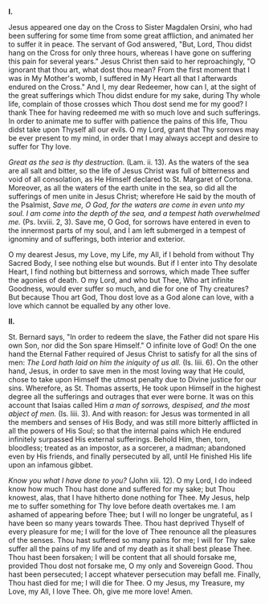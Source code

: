 
**I\.**

Jesus appeared one day on the Cross to Sister Magdalen Orsini, who had been suffering for some time from some great affliction, and animated her to suffer it in peace. The servant of God answered, \"But, Lord, Thou didst hang on the Cross for only three hours, whereas I have gone on suffering this pain for several years.\" Jesus Christ then said to her reproachingly, \"O ignorant that thou art, what dost thou mean? From the first moment that I was in My Mother\'s womb, I suffered in My Heart all that I afterwards endured on the Cross.\" And I, my dear Redeemer, how can I, at the sight of the great sufferings which Thou didst endure for my sake, during Thy whole life, complain of those crosses which Thou dost send me for my good? I thank Thee for having redeemed me with so much love and such sufferings. In order to animate me to suffer with patience the pains of this life, Thou didst take upon Thyself all our evils. O my Lord, grant that Thy sorrows may be ever present to my mind, in order that I may always accept and desire to suffer for Thy love.

*Great as the sea is thy destruction.* (Lam. ii. 13). As the waters of the sea are all salt and bitter, so the life of Jesus Christ was full of bitterness and void of all consolation, as He Himself declared to St. Margaret of Cortona. Moreover, as all the waters of the earth unite in the sea, so did all the sufferings of men unite in Jesus Christ; wherefore He said by the mouth of the Psalmist, *Save me, O God, for the waters are come in even unto my soul. I am come into the depth of the sea, and a tempest hath overwhelmed me.* (Ps. lxviii. 2, 3). Save me, O God, for sorrows have entered in even to the innermost parts of my soul, and I am left submerged in a tempest of ignominy and of sufferings, both interior and exterior.

O my dearest Jesus, my Love, my Life, my All, if I behold from without Thy Sacred Body, I see nothing else but wounds. But if I enter into Thy desolate Heart, I find nothing but bitterness and sorrows, which made Thee suffer the agonies of death. O my Lord, and who but Thee, Who art infinite Goodness, would ever suffer so much, and die for one of Thy creatures? But because Thou art God, Thou dost love as a God alone can love, with a love which cannot be equalled by any other love.

**II\.**

St. Bernard says, \"In order to redeem the slave, the Father did not spare His own Son, nor did the Son spare Himself.\" O infinite love of God! On the one hand the Eternal Father required of Jesus Christ to satisfy for all the sins of men: *The Lord hath laid on him the iniquity of us all.* (Is. liii. 6). On the other hand, Jesus, in order to save men in the most loving way that He could, chose to take upon Himself the utmost penalty due to Divine justice for our sins. Wherefore, as St. Thomas asserts, He took upon Himself in the highest degree all the sufferings and outrages that ever were borne. It was on this account that Isaias called Him *a man of sorrows, despised, and the most abject of men.* (Is. liii. 3). And with reason: for Jesus was tormented in all the members and senses of His Body, and was still more bitterly afflicted in all the powers of His Soul; so that the internal pains which He endured infinitely surpassed His external sufferings. Behold Him, then, torn, bloodless; treated as an impostor, as a sorcerer, a madman; abandoned even by His friends, and finally persecuted by all, until He finished His life upon an infamous gibbet.

*Know you what I have done to you?* (John xiii. 12). O my Lord, I do indeed know how much Thou hast done and suffered for my sake; but Thou knowest, alas, that I have hitherto done nothing for Thee. My Jesus, help me to suffer something for Thy love before death overtakes me. I am ashamed of appearing before Thee; but I will no longer be ungrateful, as I have been so many years towards Thee. Thou hast deprived Thyself of every pleasure for me; I will for the love of Thee renounce all the pleasures of the senses. Thou hast suffered so many pains for me; I will for Thy sake suffer all the pains of my life and of my death as it shall best please Thee. Thou hast been forsaken; I will be content that all should forsake me, provided Thou dost not forsake me, O my only and Sovereign Good. Thou hast been persecuted; I accept whatever persecution may befall me. Finally, Thou hast died for me; I will die for Thee. O my Jesus, my Treasure, my Love, my All, I love Thee. Oh, give me more love! Amen.

